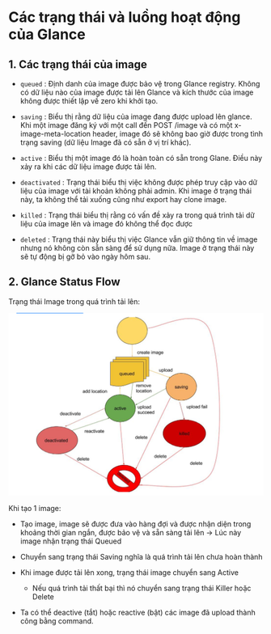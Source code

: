 # Các trạng thái và luồng hoạt động của Glance

## 1. Các trạng thái của image

- `queued` : Định danh của image được bảo vệ trong Glance registry. Không có dữ liệu nào của image được tải lên Glance và kích thước của image không được thiết lập về zero khi khởi tạo.

- `saving` : Biểu thị rằng dữ liệu của image đang được upload lên glance. Khi một image đăng ký với một call đến POST /image và có một x-image-meta-location header, image đó sẽ không bao giờ được trong tình trạng saving (dữ liệu Image đã có sẵn ở vị trí khác).

- `active` : Biểu thị một image đó là hoàn toàn có sẵn trong Glane. Điều này xảy ra khi các dữ liệu image được tải lên.

- `deactivated` : Trạng thái biểu thị việc không được phép truy cập vào dữ liệu của image với tài khoản không phải admin. Khi image ở trạng thái này, ta không thể tải xuống cũng như export hay clone image.

- `killed` : Trạng thái biểu thị rằng có vấn đề xảy ra trong quá trình tải dữ liệu của image lên và image đó không thể đọc được

- `deleted` : Trạng thái này biểu thị việc Glance vẫn giữ thông tin về image nhưng nó không còn sẵn sàng để sử dụng nữa. Image ở trạng thái này sẽ tự động bị gỡ bỏ vào ngày hôm sau.

## 2. Glance Status Flow

Trạng thái Image trong quá trình tải lên:

![](../images/Screenshot_3.png)

Khi tạo 1 image:

- Tạo image, image sẽ được đưa vào hàng đợi và được nhận diện trong khoảng thời gian ngắn, được bảo vệ và sẵn sàng tải lên -> Lúc này image nhận trạng thái Queued

- Chuyển sang trạng thái Saving nghĩa là quá trình tải lên chưa hoàn thành

- Khi image được tải lên xong, trạng thái image chuyển sang Active

    - Nếu quá trình tải thất bại thì nó chuyển sang trạng thái Killer hoặc Delete

- Ta có thể deactive (tắt) hoặc reactive (bật) các image đã upload thành công bằng command.